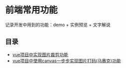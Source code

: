 # 前端常用功能

记录开发中用到的功能：demo + 实例预览 + 文字解说

## 目录

* [vue项目中实现图片裁剪功能](https://github.com/MY729/picture-crop-demo)  
* [vue项目中使用canvas一步步实现图片打码(马赛克)功能](https://github.com/MY729/front-common-funtion/blob/master/picture-code-demo/README.md)

